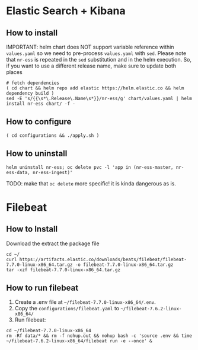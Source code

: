 # Elastic Search + Kibana
## How to install
IMPORTANT: helm chart does NOT support variable reference within `values.yaml` so we need to pre-process `values.yaml` with `sed`. Please note that `nr-ess` is repeated in the `sed` substitution and in the helm execution. So, if you want to use a different release name, make sure to update both places

```
# fetch dependencies
( cd chart && helm repo add elastic https://helm.elastic.co && helm dependency build )
sed -E 's/{{\s*\.Release\.Name\s*}}/nr-ess/g' chart/values.yaml | helm install nr-ess chart/ -f -

```

## How to configure
```
( cd configurations && ./apply.sh )
```

## How to uninstall
```
helm uninstall nr-ess; oc delete pvc -l 'app in (nr-ess-master, nr-ess-data, nr-ess-ingest)'
```
TODO: make that `oc delete` more specific! it is kinda dangerous as is.

# Filebeat
## How to Install
Download the extract the package file
```
cd ~/
curl https://artifacts.elastic.co/downloads/beats/filebeat/filebeat-7.7.0-linux-x86_64.tar.gz -o filebeat-7.7.0-linux-x86_64.tar.gz
tar -xzf filebeat-7.7.0-linux-x86_64.tar.gz

```

## How to run filebeat
1. Create a .env file at `~/filebeat-7.7.0-linux-x86_64/.env`.
1. Copy the `configurations/filebeat.yaml` to `~/filebeat-7.6.2-linux-x86_64/`
1. Run filebeat:
```
cd ~/filebeat-7.7.0-linux-x86_64
rm -Rf data/* && rm -f nohup.out && nohup bash -c 'source .env && time ~/filebeat-7.6.2-linux-x86_64/filebeat run -e --once' &
```